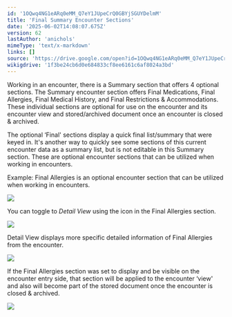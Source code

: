 ```yaml
---
id: '1OQwq4NG1eARq0eMM_Q7eY1JUpeCrQ0GBYjSGUYDelmM'
title: 'Final Summary Encounter Sections'
date: '2025-06-02T14:08:07.675Z'
version: 62
lastAuthor: 'anichols'
mimeType: 'text/x-markdown'
links: []
source: 'https://drive.google.com/open?id=1OQwq4NG1eARq0eMM_Q7eY1JUpeCrQ0GBYjSGUYDelmM'
wikigdrive: '1f3be24cb6d0e684833cf8ee6161c6af8024a3bd'
---
```

Working in an encounter, there is a Summary section that offers 4 optional sections.  The Summary encounter section offers Final Medications, Final Allergies, Final Medical History, and Final Restrictions & Accommodations.  These individual sections are optional for use on the encounter and its encounter view and stored/archived document once an encounter is closed & archived.

The optional ‘Final' sections display a quick final list/summary that were keyed in. It's another way to quickly see some sections of this current encounter data as a summary list, but is not editable in this Summary section.  These are optional encounter sections that can be utilized when working in encounters.

Example: Final Allergies is an optional encounter section that can be utilized when working in encounters.

![](../final-summary-encounter-sections.assets/9df01a124b46021e19bd3b48b36be6ce.png)

You can toggle to *Detail View* using the icon in the Final Allergies section.

![](../final-summary-encounter-sections.assets/9436505b944083476b8ba7bf577b5c03.png)

Detail View displays more specific detailed information of Final Allergies from the encounter.

![](../final-summary-encounter-sections.assets/e363c554097be92dd78058bb8b6cac92.png)

If the Final Allergies section was set to display and be visible on the encounter entry side, that section will be applied to the encounter ‘view' and also will become part of the stored document once the encounter is closed & archived.

![](../final-summary-encounter-sections.assets/4b1a5582917fd82bece22e2fe8a569c5.png)
